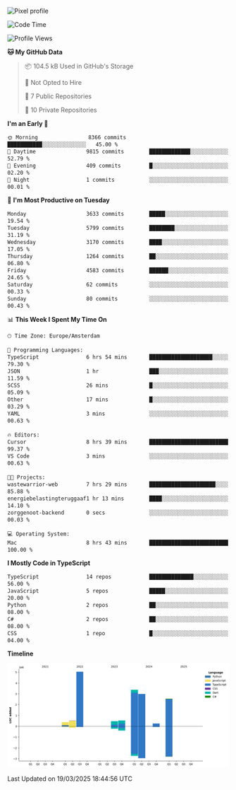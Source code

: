 ![Pixel profile](https://pixel-profile.vercel.app/api/github-stats?username=Atchferox&screen_effect=true&theme=rainbow
)


<!--START_SECTION:waka-->
![Code Time](http://img.shields.io/badge/Code%20Time-597%20hrs-blue)

![Profile Views](http://img.shields.io/badge/Profile%20Views-0-blue)

**🐱 My GitHub Data** 

> 📦 104.5 kB Used in GitHub's Storage 
 > 
> 🚫 Not Opted to Hire
 > 
> 📜 7 Public Repositories 
 > 
> 🔑 10 Private Repositories 
 > 
**I'm an Early 🐤** 

```text
🌞 Morning                8366 commits        ███████████░░░░░░░░░░░░░░   45.00 % 
🌆 Daytime                9815 commits        █████████████░░░░░░░░░░░░   52.79 % 
🌃 Evening                409 commits         █░░░░░░░░░░░░░░░░░░░░░░░░   02.20 % 
🌙 Night                  1 commits           ░░░░░░░░░░░░░░░░░░░░░░░░░   00.01 % 
```
📅 **I'm Most Productive on Tuesday** 

```text
Monday                   3633 commits        █████░░░░░░░░░░░░░░░░░░░░   19.54 % 
Tuesday                  5799 commits        ████████░░░░░░░░░░░░░░░░░   31.19 % 
Wednesday                3170 commits        ████░░░░░░░░░░░░░░░░░░░░░   17.05 % 
Thursday                 1264 commits        ██░░░░░░░░░░░░░░░░░░░░░░░   06.80 % 
Friday                   4583 commits        ██████░░░░░░░░░░░░░░░░░░░   24.65 % 
Saturday                 62 commits          ░░░░░░░░░░░░░░░░░░░░░░░░░   00.33 % 
Sunday                   80 commits          ░░░░░░░░░░░░░░░░░░░░░░░░░   00.43 % 
```


📊 **This Week I Spent My Time On** 

```text
🕑︎ Time Zone: Europe/Amsterdam

💬 Programming Languages: 
TypeScript               6 hrs 54 mins       ████████████████████░░░░░   79.30 % 
JSON                     1 hr                ███░░░░░░░░░░░░░░░░░░░░░░   11.59 % 
SCSS                     26 mins             █░░░░░░░░░░░░░░░░░░░░░░░░   05.09 % 
Other                    17 mins             █░░░░░░░░░░░░░░░░░░░░░░░░   03.29 % 
YAML                     3 mins              ░░░░░░░░░░░░░░░░░░░░░░░░░   00.63 % 

🔥 Editors: 
Cursor                   8 hrs 39 mins       █████████████████████████   99.37 % 
VS Code                  3 mins              ░░░░░░░░░░░░░░░░░░░░░░░░░   00.63 % 

🐱‍💻 Projects: 
wastewarrior-web         7 hrs 29 mins       █████████████████████░░░░   85.88 % 
energiebelastingteruggaaf1 hr 13 mins        ████░░░░░░░░░░░░░░░░░░░░░   14.10 % 
zorggenoot-backend       0 secs              ░░░░░░░░░░░░░░░░░░░░░░░░░   00.03 % 

💻 Operating System: 
Mac                      8 hrs 43 mins       █████████████████████████   100.00 % 
```

**I Mostly Code in TypeScript** 

```text
TypeScript               14 repos            ██████████████░░░░░░░░░░░   56.00 % 
JavaScript               5 repos             █████░░░░░░░░░░░░░░░░░░░░   20.00 % 
Python                   2 repos             ██░░░░░░░░░░░░░░░░░░░░░░░   08.00 % 
C#                       2 repos             ██░░░░░░░░░░░░░░░░░░░░░░░   08.00 % 
CSS                      1 repo              █░░░░░░░░░░░░░░░░░░░░░░░░   04.00 % 
```



**Timeline**

![Lines of Code chart](https://raw.githubusercontent.com/Atchferox/Atchferox/main/assets/bar_graph.png)


 Last Updated on 19/03/2025 18:44:56 UTC
<!--END_SECTION:waka-->
